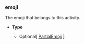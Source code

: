 ### emoji [](https://discordpy.readthedocs.io/en/v1.7.3/api.html#discord.Activity.emoji)

The emoji that belongs to this activity.

- **Type**

	- Optional\[ [PartialEmoji](discord/Discord%20Models/PartialEmoji/PartialEmoji) ]

